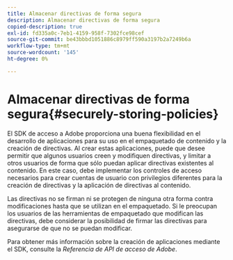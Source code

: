 ```yaml
---
title: Almacenar directivas de forma segura
description: Almacenar directivas de forma segura
copied-description: true
exl-id: fd335a0c-7eb1-4159-958f-7302fce98cef
source-git-commit: be43bbbd1051886c8979ff590a3197b2a7249b6a
workflow-type: tm+mt
source-wordcount: '145'
ht-degree: 0%

---
```


# Almacenar directivas de forma segura{#securely-storing-policies}

El SDK de acceso a Adobe proporciona una buena flexibilidad en el desarrollo de aplicaciones para su uso en el empaquetado de contenido y la creación de directivas. Al crear estas aplicaciones, puede que desee permitir que algunos usuarios creen y modifiquen directivas, y limitar a otros usuarios de forma que sólo puedan aplicar directivas existentes al contenido. En este caso, debe implementar los controles de acceso necesarios para crear cuentas de usuario con privilegios diferentes para la creación de directivas y la aplicación de directivas al contenido.

Las directivas no se firman ni se protegen de ninguna otra forma contra modificaciones hasta que se utilizan en el empaquetado. Si le preocupan los usuarios de las herramientas de empaquetado que modifican las directivas, debe considerar la posibilidad de firmar las directivas para asegurarse de que no se puedan modificar.

Para obtener más información sobre la creación de aplicaciones mediante el SDK, consulte la *Referencia de API de acceso de Adobe*.
